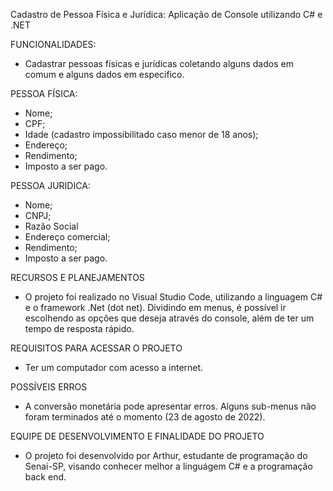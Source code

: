 Cadastro de Pessoa Física e Jurídica: Aplicação de Console utilizando C# e .NET

FUNCIONALIDADES:
- Cadastrar pessoas físicas e jurídicas coletando alguns dados em comum e alguns dados em especifico.

PESSOA FÍSICA:

- Nome;
- CPF;
- Idade (cadastro impossibilitado caso menor de 18 anos);
- Endereço;
- Rendimento;
- Imposto a ser pago.

PESSOA JURIDICA:

- Nome;
- CNPJ;
- Razão Social
- Endereço comercial;
- Rendimento;
- Imposto a ser pago.

RECURSOS E PLANEJAMENTOS

- O projeto foi realizado no Visual Studio Code, utilizando a linguagem C# e o framework .Net (dot net). Dividindo em menus, é possível ir escolhendo as opções que deseja através do console, além de ter um tempo de resposta rápido.

REQUISITOS PARA ACESSAR O PROJETO

- Ter um computador com acesso a internet.

POSSÍVEIS ERROS
- A conversão monetária pode apresentar erros. Alguns sub-menus não foram terminados até o momento (23 de agosto de 2022).

EQUIPE DE DESENVOLVIMENTO E FINALIDADE DO PROJETO
- O projeto foi desenvolvido por Arthur, estudante de programação do Senai-SP, visando conhecer melhor a linguágem C# e a programação back end.
